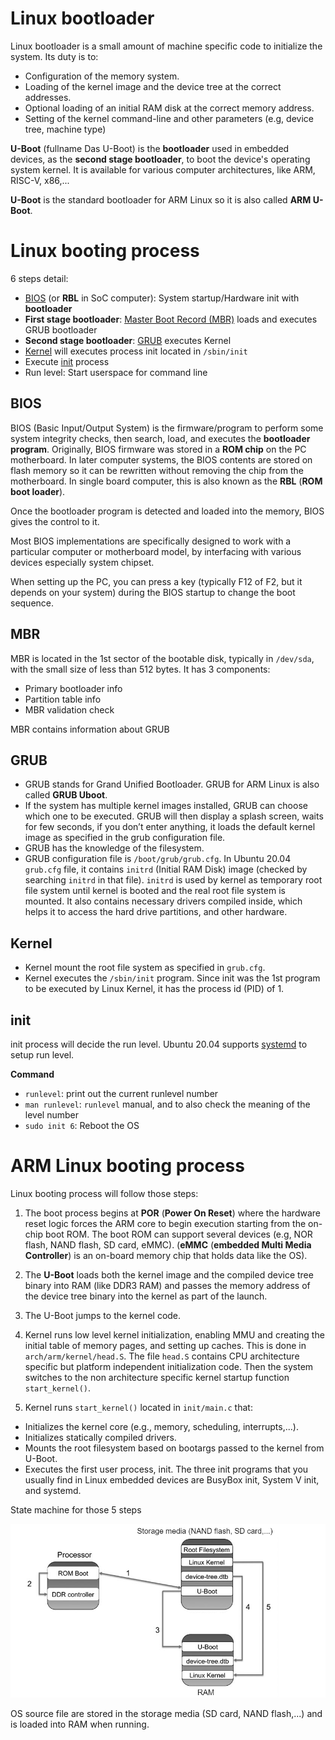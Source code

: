 # Linux bootloader

Linux bootloader is a small amount of machine specific code to initialize the system. Its duty is to:

* Configuration of the memory system.
* Loading of the kernel image and the device tree at the correct addresses.
* Optional loading of an initial RAM disk at the correct memory address.
* Setting of the kernel command-line and other parameters (e.g, device tree, machine type)

**U-Boot** (fullname Das U-Boot) is the **bootloader** used in embedded devices, as the **second stage bootloader**, to boot the device's operating system kernel. It is available for various computer architectures, like ARM, RISC-V, x86,...

**U-Boot** is the standard bootloader for ARM Linux so it is also called **ARM U-Boot**.

# Linux booting process

6 steps detail:

* [BIOS](#BIOS) (or **RBL** in SoC computer): System startup/Hardware init with **bootloader**
* **First stage bootloader**: [Master Boot Record (MBR)](#MBR) loads and executes GRUB bootloader
* **Second stage bootloader**: [GRUB](#GRUB) executes Kernel
* [Kernel](#Kernel) will executes process init located in ``/sbin/init``
* Execute [init](#init) process
* Run level: Start userspace for command line

## BIOS

BIOS (Basic Input/Output System) is the firmware/program to perform some system integrity checks, then search, load, and executes the **bootloader program**. Originally, BIOS firmware was stored in a **ROM chip** on the PC motherboard. In later computer systems, the BIOS contents are stored on flash memory so it can be rewritten without removing the chip from the motherboard. In single board computer, this is also known as the **RBL** (**ROM boot loader**).

Once the bootloader program is detected and loaded into the memory, BIOS gives the control to it.

Most BIOS implementations are specifically designed to work with a particular computer or motherboard model, by interfacing with various devices especially system chipset. 

When setting up the PC, you can press a key (typically F12 of F2, but it depends on your system) during the BIOS startup to change the boot sequence.

## MBR

MBR is located in the 1st sector of the bootable disk, typically in ``/dev/sda``, with the small size of less than 512 bytes. It has 3 components:
* Primary bootloader info
* Partition table info
* MBR validation check

MBR contains information about GRUB 

## GRUB

* GRUB stands for Grand Unified Bootloader. GRUB for ARM Linux is also called **GRUB Uboot**.
* If the system has multiple kernel images installed, GRUB can choose which one to be executed. GRUB will then display a splash screen, waits for few seconds, if you don’t enter anything, it loads the default kernel image as specified in the grub configuration file.
* GRUB has the knowledge of the filesystem.
* GRUB configuration file is ``/boot/grub/grub.cfg``. In Ubuntu 20.04 ``grub.cfg`` file, it contains ``initrd`` (Initial RAM Disk) image (checked by searching ``initrd`` in that file). ``initrd`` is used by kernel as temporary root file system until kernel is booted and the real root file system is mounted. It also contains necessary drivers compiled inside, which helps it to access the hard drive partitions, and other hardware.

## Kernel

* Kernel mount the root file system as specified in ``grub.cfg``.
* Kernel executes the ``/sbin/init`` program. Since init was the 1st program to be executed by Linux Kernel, it has the process id (PID) of 1. 

## init

init process will decide the run level. Ubuntu 20.04 supports [systemd](https://github.com/TranPhucVinh/Linux-Shell/blob/master/Physical%20layer/Systemd.md) to setup run level.

**Command**
* ``runlevel``: print out the current runlevel number
* ``man runlevel``: ``runlevel`` manual, and to also check the meaning of the level number
* ``sudo init 6``: Reboot the OS

# ARM Linux booting process

Linux booting process will follow those steps:

1. The boot process begins at **POR** (**Power On Reset**) where the hardware reset logic forces the ARM core to begin execution starting from the on-chip boot ROM. The boot ROM can support several devices (e.g, NOR flash, NAND flash, SD card, eMMC). (**eMMC** (**embedded Multi Media Controller**) is an on-board memory chip that holds data like the OS).

2. The **U-Boot** loads both the kernel image and the compiled device tree binary into RAM (like DDR3 RAM) and passes the memory address of the device tree binary into the kernel as part of the launch.

3. The U-Boot jumps to the kernel code.

4. Kernel runs low level kernel initialization, enabling MMU and creating the initial table of memory pages, and setting up caches. This is done in ``arch/arm/kernel/head.S``. The file ``head.S`` contains CPU architecture specific but platform independent initialization code. Then the system switches to the non architecture specific kernel startup function ``start_kernel()``.

5. Kernel runs ``start_kernel()`` located in ``init/main.c`` that:

* Initializes the kernel core (e.g., memory, scheduling, interrupts,...). 
* Initializes statically compiled drivers.
* Mounts the root filesystem based on bootargs passed to the kernel from U-Boot.
* Executes the first user process, init. The three init programs that you usually find in Linux embedded devices are BusyBox init, System V init, and systemd.

State machine for those 5 steps

![](../Environment/Images/booting_process.png)

OS source file are stored in the storage media (SD card, NAND flash,...) and is loaded into RAM when running.